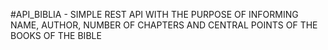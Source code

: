 #API_BIBLIA - SIMPLE REST API WITH THE PURPOSE OF INFORMING NAME, AUTHOR, NUMBER OF CHAPTERS AND CENTRAL POINTS OF THE BOOKS OF THE BIBLE
